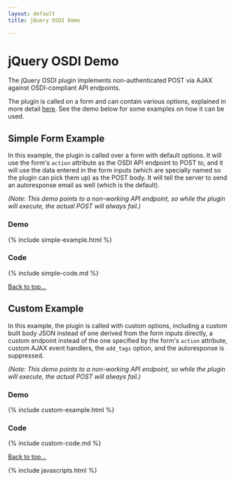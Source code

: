 ```yaml
---
layout: default
title: jQuery OSDI Demo

---
```

# jQuery OSDI Demo
	                
The jQuery OSDI plugin implements non-authenticated POST via AJAX against OSDI-compliant API endpoints.
	                
The plugin is called on a form and can contain various options, explained in more detail [here](https://github.com/opensupporter/jquery-osdi). See the demo below for some examples on how it can be used.

	                
## Simple Form Example
                    
In this example, the plugin is called over a form with default options. It will use the form's `action` attribute as the OSDI API endpoint to POST to, and it will use the data entered in the form inputs (which are specially named so the plugin can pick them up) as the POST body. It will tell the server to send an autoresponse email as well (which is the default).

*(Note: This demo points to a non-working API endpoint, so while the plugin will execute, the actual POST will always fail.)*

### Demo

{% include simple-example.html %}

### Code
		
{% include simple-code.md %}	
					
[Back to top...](#)

					
## Custom Example
                    
In this example, the plugin is called with custom options, including a custom built body JSON instead of one derived from the form inputs directly, a custom endpoint instead of the one specified by the form's `action` attribute, custom AJAX event handlers, the `add_tags` option, and the autoresponse is suppressed.

*(Note: This demo points to a non-working API endpoint, so while the plugin will execute, the actual POST will always fail.)*
					
### Demo

{% include custom-example.html %}

### Code
		
{% include custom-code.md %}

[Back to top...](#)

{% include javascripts.html %}